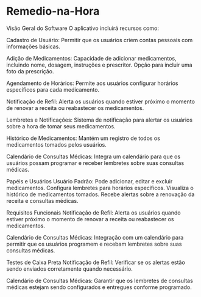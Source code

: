 # Remedio-na-Hora
Visão Geral do Software
O aplicativo incluirá recursos como:

Cadastro de Usuário:
Permitir que os usuários criem contas pessoais com informações básicas.

Adição de Medicamentos:
Capacidade de adicionar medicamentos, incluindo nome, dosagem, instruções e prescritor.
Opção para incluir uma foto da prescrição.

Agendamento de Horários:
Permite aos usuários configurar horários específicos para cada medicamento.

Notificação de Refil:
Alerta os usuários quando estiver próximo o momento de renovar a receita ou reabastecer os medicamentos.

Lembretes e Notificações:
Sistema de notificação para alertar os usuários sobre a hora de tomar seus medicamentos.

Histórico de Medicamentos:
Mantém um registro de todos os medicamentos tomados pelos usuários.

Calendário de Consultas Médicas:
Integra um calendário para que os usuários possam programar e receber lembretes sobre suas consultas médicas.

Papéis e Usuários
Usuário Padrão:
Pode adicionar, editar e excluir medicamentos.
Configura lembretes para horários específicos.
Visualiza o histórico de medicamentos tomados.
Recebe alertas sobre a renovação da receita e consultas médicas.

Requisitos Funcionais
Notificação de Refil:
Alerta os usuários quando estiver próximo o momento de renovar a receita ou reabastecer os medicamentos.

Calendário de Consultas Médicas:
Integração com um calendário para permitir que os usuários programem e recebam lembretes sobre suas consultas médicas.

Testes de Caixa Preta
Notificação de Refil:
Verificar se os alertas estão sendo enviados corretamente quando necessário.

Calendário de Consultas Médicas:
Garantir que os lembretes de consultas médicas estejam sendo configurados e entregues conforme programado.
